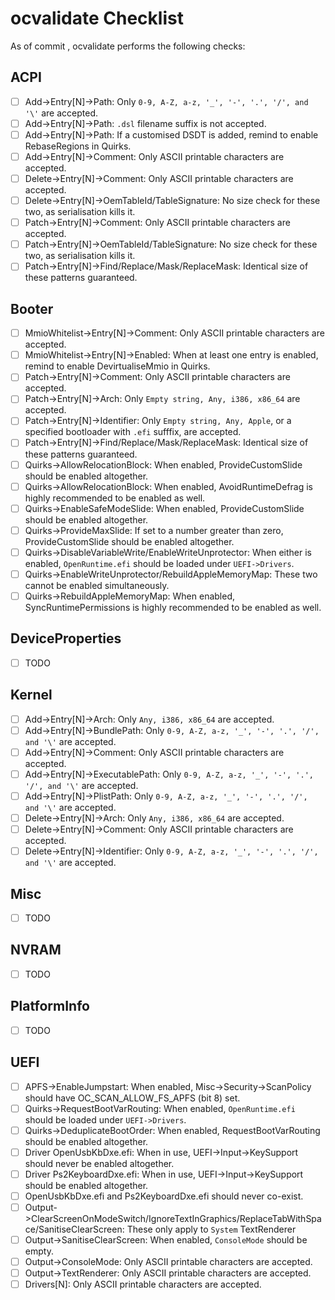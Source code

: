 ocvalidate Checklist
=====================

As of commit <TODO>, ocvalidate performs the following checks:

## ACPI
- [ ] Add->Entry[N]->Path: Only `0-9, A-Z, a-z, '_', '-', '.', '/', and '\'` are accepted.
- [ ] Add->Entry[N]->Path: `.dsl` filename suffix is not accepted.
- [ ] Add->Entry[N]->Path: If a customised DSDT is added, remind to enable RebaseRegions in Quirks.
- [ ] Add->Entry[N]->Comment: Only ASCII printable characters are accepted.
- [ ] Delete->Entry[N]->Comment: Only ASCII printable characters are accepted.
- [ ] Delete->Entry[N]->OemTableId/TableSignature: No size check for these two, as serialisation kills it.
- [ ] Patch->Entry[N]->Comment: Only ASCII printable characters are accepted.
- [ ] Patch->Entry[N]->OemTableId/TableSignature: No size check for these two, as serialisation kills it.
- [ ] Patch->Entry[N]->Find/Replace/Mask/ReplaceMask: Identical size of these patterns guaranteed.

## Booter
- [ ] MmioWhitelist->Entry[N]->Comment: Only ASCII printable characters are accepted.
- [ ] MmioWhitelist->Entry[N]->Enabled: When at least one entry is enabled, remind to enable DevirtualiseMmio in Quirks.
- [ ] Patch->Entry[N]->Comment: Only ASCII printable characters are accepted.
- [ ] Patch->Entry[N]->Arch: Only `Empty string, Any, i386, x86_64` are accepted.
- [ ] Patch->Entry[N]->Identifier: Only `Empty string, Any, Apple`, or a specified bootloader with `.efi` sufffix, are accepted.
- [ ] Patch->Entry[N]->Find/Replace/Mask/ReplaceMask: Identical size of these patterns guaranteed.
- [ ] Quirks->AllowRelocationBlock: When enabled, ProvideCustomSlide should be enabled altogether.
- [ ] Quirks->AllowRelocationBlock: When enabled, AvoidRuntimeDefrag is highly recommended to be enabled as well.
- [ ] Quirks->EnableSafeModeSlide: When enabled, ProvideCustomSlide should be enabled altogether.
- [ ] Quirks->ProvideMaxSlide: If set to a number greater than zero, ProvideCustomSlide should be enabled altogether.
- [ ] Quirks->DisableVariableWrite/EnableWriteUnprotector: When either is enabled, `OpenRuntime.efi` should be loaded under `UEFI->Drivers`.
- [ ] Quirks->EnableWriteUnprotector/RebuildAppleMemoryMap: These two cannot be enabled simultaneously.
- [ ] Quirks->RebuildAppleMemoryMap: When enabled, SyncRuntimePermissions is highly recommended to be enabled as well.

## DeviceProperties
- [ ] TODO

## Kernel
- [ ] Add->Entry[N]->Arch: Only `Any, i386, x86_64` are accepted.
- [ ] Add->Entry[N]->BundlePath: Only `0-9, A-Z, a-z, '_', '-', '.', '/', and '\'` are accepted.
- [ ] Add->Entry[N]->Comment: Only ASCII printable characters are accepted.
- [ ] Add->Entry[N]->ExecutablePath: Only `0-9, A-Z, a-z, '_', '-', '.', '/', and '\'` are accepted.
- [ ] Add->Entry[N]->PlistPath: Only `0-9, A-Z, a-z, '_', '-', '.', '/', and '\'` are accepted.
- [ ] Delete->Entry[N]->Arch: Only `Any, i386, x86_64` are accepted.
- [ ] Delete->Entry[N]->Comment: Only ASCII printable characters are accepted.
- [ ] Delete->Entry[N]->Identifier: Only `0-9, A-Z, a-z, '_', '-', '.', '/', and '\'` are accepted.

## Misc
- [ ] TODO

## NVRAM
- [ ] TODO

## PlatformInfo
- [ ] TODO

## UEFI
- [ ] APFS->EnableJumpstart: When enabled, Misc->Security->ScanPolicy should have OC_SCAN_ALLOW_FS_APFS (bit 8) set.
- [ ] Quirks->RequestBootVarRouting: When enabled, `OpenRuntime.efi` should be loaded under `UEFI->Drivers`.
- [ ] Quirks->DeduplicateBootOrder: When enabled, RequestBootVarRouting should be enabled altogether.
- [ ] Driver OpenUsbKbDxe.efi: When in use, UEFI->Input->KeySupport should never be enabled altogether.
- [ ] Driver Ps2KeyboardDxe.efi: When in use, UEFI->Input->KeySupport should be enabled altogether.
- [ ] OpenUsbKbDxe.efi and Ps2KeyboardDxe.efi should never co-exist.
- [ ] Output->ClearScreenOnModeSwitch/IgnoreTextInGraphics/ReplaceTabWithSpace/SanitiseClearScreen: These only apply to `System` TextRenderer
- [ ] Output->SanitiseClearScreen: When enabled, `ConsoleMode` should be empty.
- [ ] Output->ConsoleMode: Only ASCII printable characters are accepted.
- [ ] Output->TextRenderer: Only ASCII printable characters are accepted.
- [ ] Drivers[N]: Only ASCII printable characters are accepted.
